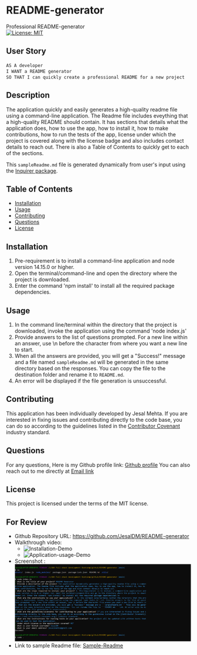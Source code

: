 # README-generator
Professional README-generator  
[![License: MIT](https://img.shields.io/badge/License-MIT-yellow.svg)](https://opensource.org/licenses/MIT)

## User Story
```
AS A developer
I WANT a README generator
SO THAT I can quickly create a professional README for a new project
```
## Description
The application quickly and easily generates a high-quality readme file using a command-line application. The Readme file includes eveything that a high-quality README should contain. It has sections that details what the application does, how to use the app, how to install it, how to make contributions, how to run the tests of the app, license under which the project is covered along with the license badge and also includes contact details to reach out. There is also a Table of Contents to quickly get to each of the sections.

This ```sampleReadme.md``` file is generated dynamically from user's input using the [Inquirer package](https://www.npmjs.com/package/inquirer). 

## Table of Contents
* [Installation](#installation)
* [Usage](#usage)
* [Contributing](#contributing)
* [Questions](#questions)
* [License](#license)

## Installation
1. Pre-requirement is to install a command-line application and node version 14.15.0 or higher.
2. Open the terminal/command-line and open the directory where the project is downloaded. 
3. Enter the command 'npm install' to install all the required package dependencies.

## Usage
1. In the command line/terminal within the directory that the project is downloaded, invoke the application using the command 'node index.js' 
2. Provide answers to the list of questions prompted. For a new line within an answer, use \n before the character from where you want a new line to start.
3. When all the answers are provided, you will get a "Success!" message and a file named ```sampleReadme.md``` will be generated in the same directory based on the responses. You can copy the file to the destination folder and rename it to ```README.md```. 
4. An error will be displayed if the file generation is unsuccessful.

## Contributing
This application has been individually developed by Jesal Mehta. If you are interested in fixing issues and contributing directly to the code base, you can do so according to the guidelines listed in the [Contributor Covenant](https://www.contributor-covenant.org/) industry standard.

## Questions
For any questions,
Here is my Github profile link: [Github profile](https://github.com/JesalDM)
You can also reach out to me directly at [Email link](mailto:jesaldmehta@gmail.com)

## License
This project is licensed under the terms of the MIT license.

## For Review
* Github Repository URL: https://github.com/JesalDM/README-generator
* Walkthrough video: 
    - ![Installation-Demo](./assets/installation-demo.gif)
    - ![Application-usage-Demo](./assets/application-usage-demo.gif)
* Screenshot : ![Screenshot](./assets/commandline-prompt-sample-responses.png)
* Link to sample Readme file: [Sample-Readme](./assets/sampleReadme.md)
